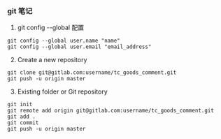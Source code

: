 ### git 笔记

1. git config --global 配置

```
git config --global user.name "name"
git config --global user.email "email_address"
```

2. Create a new repository

```
git clone git@gitlab.com:username/tc_goods_comment.git
git push -u origin master
```
	
3. Existing folder or Git repository

```
git init
git remote add origin git@gitlab.com:username/tc_goods_comment.git
git add .
git commit
git push -u origin master
```